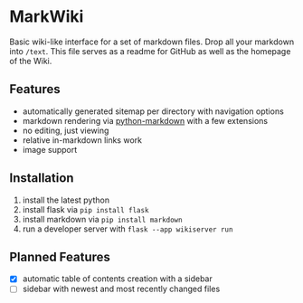 # MarkWiki
Basic wiki-like interface for a set of markdown files. Drop all your markdown into `/text`. This file serves as a readme for GitHub as well as the homepage of the Wiki.

## Features
- automatically generated sitemap per directory with navigation options
- markdown rendering via [python-markdown](https://www.linode.com/docs/guides/how-to-use-python-markdown-to-convert-markdown-to-html/) with a few extensions
- no editing, just viewing
- relative in-markdown links work
- image support

## Installation
1. install the latest python
2. install flask via `pip install flask`
3. install markdown via `pip install markdown`
4. run a developer server with `flask --app wikiserver run`

## Planned Features
- [x] automatic table of contents creation with a sidebar
- [ ] sidebar with newest and most recently changed files